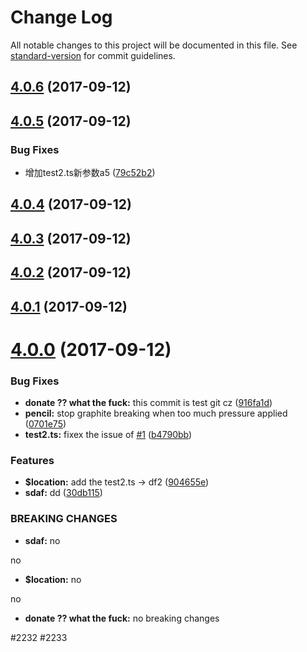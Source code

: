 # Change Log

All notable changes to this project will be documented in this file. See [standard-version](https://github.com/conventional-changelog/standard-version) for commit guidelines.

<a name="4.0.6"></a>
## [4.0.6](https://github.com/vm-component/vm-add/compare/v4.0.5...v4.0.6) (2017-09-12)



<a name="4.0.5"></a>
## [4.0.5](https://github.com/vm-component/vm-add/compare/v4.0.4...v4.0.5) (2017-09-12)


### Bug Fixes

* 增加test2.ts新参数a5 ([79c52b2](https://github.com/vm-component/vm-add/commit/79c52b2))



<a name="4.0.4"></a>
## [4.0.4](https://github.com/vm-component/vm-add/compare/v4.0.3...v4.0.4) (2017-09-12)



<a name="4.0.3"></a>
## [4.0.3](https://github.com/vm-component/vm-add/compare/v4.0.2...v4.0.3) (2017-09-12)



<a name="4.0.2"></a>
## [4.0.2](https://github.com/vm-component/vm-add/compare/v4.0.1...v4.0.2) (2017-09-12)



<a name="4.0.1"></a>
## [4.0.1](https://github.com/vm-component/vm-add/compare/v4.0.0...v4.0.1) (2017-09-12)



<a name="4.0.0"></a>
# [4.0.0](https://github.com/vm-component/vm-add/compare/v3.1.1...v4.0.0) (2017-09-12)


### Bug Fixes

* **donate ?? what the fuck:** this commit is test git cz ([916fa1d](https://github.com/vm-component/vm-add/commit/916fa1d))
* **pencil:** stop graphite breaking when too much pressure applied ([0701e75](https://github.com/vm-component/vm-add/commit/0701e75))
* **test2.ts:** fixex the issue of [#1](https://github.com/vm-component/vm-add/issues/1) ([b4790bb](https://github.com/vm-component/vm-add/commit/b4790bb))


### Features

* **$location:** add the test2.ts -> df2 ([904655e](https://github.com/vm-component/vm-add/commit/904655e))
* **sdaf:** dd ([30db115](https://github.com/vm-component/vm-add/commit/30db115))


### BREAKING CHANGES

* **sdaf:** no

no
* **$location:** no

no
* **donate ?? what the fuck:** no breaking changes

#2232 #2233
